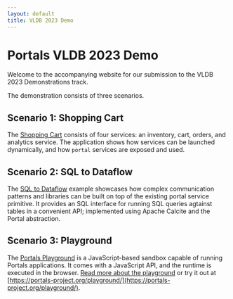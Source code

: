```yaml
---
layout: default
title: VLDB 2023 Demo
---
```


# Portals VLDB 2023 Demo

Welcome to the accompanying website for our submission to the VLDB 2023 Demonstrations track. 

The demonstration consists of three scenarios.

## **Scenario 1: Shopping Cart** 
The [Shopping Cart](shoppingcart) consists of four services: an inventory, cart, orders, and analytics service. The application shows how services can be launched dynamically, and how `portal` services are exposed and used.

## **Scenario 2: SQL to Dataflow**
The [SQL to Dataflow](sql-to-dataflow) example showcases how complex communication patterns and libraries can be built on top of the existing portal service primitive. It provides an SQL interface for running SQL queries agtainst tables in a convenient API; implemented using Apache Calcite and the Portal abstraction.

## **Scenario 3: Playground** 

The [Portals Playground]({{page.baseurl}}/playground) is a JavaScript-based sandbox capable of running Portals applications. It comes with a JavaScript API, and the runtime is executed in the browser. [Read more about the playground]({{page.baseurl}}/playground) or try it out at [https://portals-project.org/playground/](https://portals-project.org/playground/).
